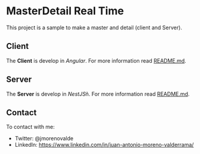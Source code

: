 # MasterDetail Real Time

This project is a sample to make a master and detail (client and Server).

## Client

The **Client** is develop in *Angular*. For more information read [README.md](./client/README.md).

## Server

The **Server** is develop in *NestJS*ñ. For more information read [README.md](./server/README.md).

## Contact

To contact with me:
* Twitter: @jmorenovalde
* LinkedIn: https://www.linkedin.com/in/juan-antonio-moreno-valderrama/
